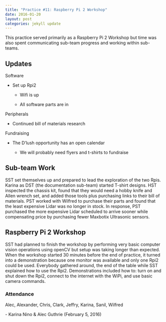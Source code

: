 ```yaml
---
title: "Practice #11: Raspberry Pi 2 Workshop"
date: 2016-01-20
layout: post
categories: jekyll update
---
```


This practice served primarily as a Raspberry Pi 2 Workshop but time was also
spent communicating sub-team progress and working within sub-teams.

 

Updates
-------

Software

-   Set up Rpi2

    -   Wifi is up

    -   All software parts are in

Peripherals

-   Continued bill of materials research

Fundraising

-   The D’lush opportunity has an open calendar

    -   We will probably need flyers and t-shirts to fundraise

 

Sub-team Work
-------------

SST set themselves up and prepared to lead the exploration of the two Rpis.
Karina as DST (the documentation sub-team) started T-shirt designs. HST
inspected the chassis kit, found that they would need a hobby knife and Allen
wrench set, and added those tools plus purchasing links to their bill of
materials. PST worked with Wilfred to purchase their parts and found that the
least expensive Lidar was no longer in stock. In response, PST purchased the
more expensive Lidar scheduled to arrive sooner while compensating price by
purchasing fewer Maxbotix Ultrasonic sensors.

 

Raspberry Pi 2 Workshop
-----------------------

SST had planned to finish the workshop by performing very basic computer vision
operations using openCV but setup was taking longer than expected. When the
workshop started 30 minutes before the end of practice, it turned into a
demonstration because one monitor was available and only one Rpi2 could be used.
Everybody gathered around, the end of the table while SST explained how to use
the Rpi2. Demonstrations included how to: turn on and shut down the Rpi2,
connect to the internet with the WiPi, and use basic camera commands.

 

### Attendance

Alec, Alexander, Chris, Clark, Jeffry, Karina, Sanil, Wilfred

 

\- Karina Nino & Alec Guthrie (February 5, 2016)
